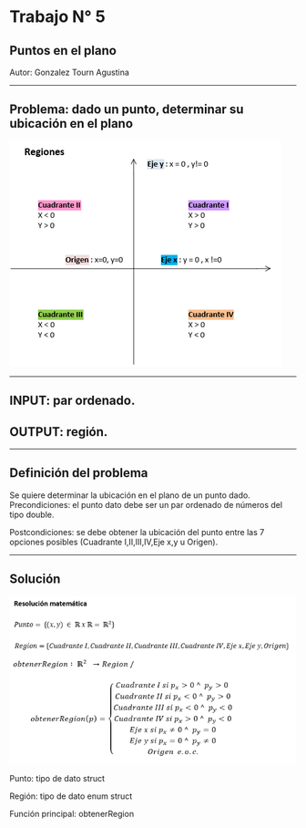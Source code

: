# Trabajo N° 5
## Puntos en el plano

Autor: Gonzalez Tourn Agustina

---
## Problema: dado un punto, determinar su ubicación en el plano
![Alt text](regiones.png?raw=true "Regiones")

---

## INPUT: par ordenado.

## OUTPUT: región.

---
## Definición del problema

Se quiere determinar la ubicación en el plano de un punto dado. 
Precondiciones: el punto dato debe ser un par ordenado de números del tipo double.

Postcondiciones: se debe obtener la ubicación del punto entre las 7 opciones posibles (Cuadrante I,II,III,IV,Eje x,y u Origen).

---
## Solución 
![Alt text](resolucion.png?raw=true "Solución")

Punto: tipo de dato struct

Región: tipo de dato enum struct

Función principal: obtenerRegion